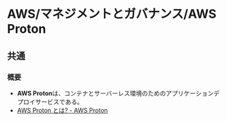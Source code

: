 # AWS/マネジメントとガバナンス/AWS Proton

## 共通

### 概要

- **AWS Proton**は、コンテナとサーバーレス環境のためのアプリケーションデプロイサービスである。
- [AWS Proton とは? - AWS Proton](https://docs.aws.amazon.com/ja_jp/proton/latest/userguide/Welcome.html)
